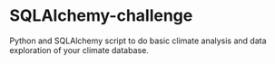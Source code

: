 # SQLAlchemy-challenge
 Python and SQLAlchemy script to do basic climate analysis and data exploration of your climate database.
